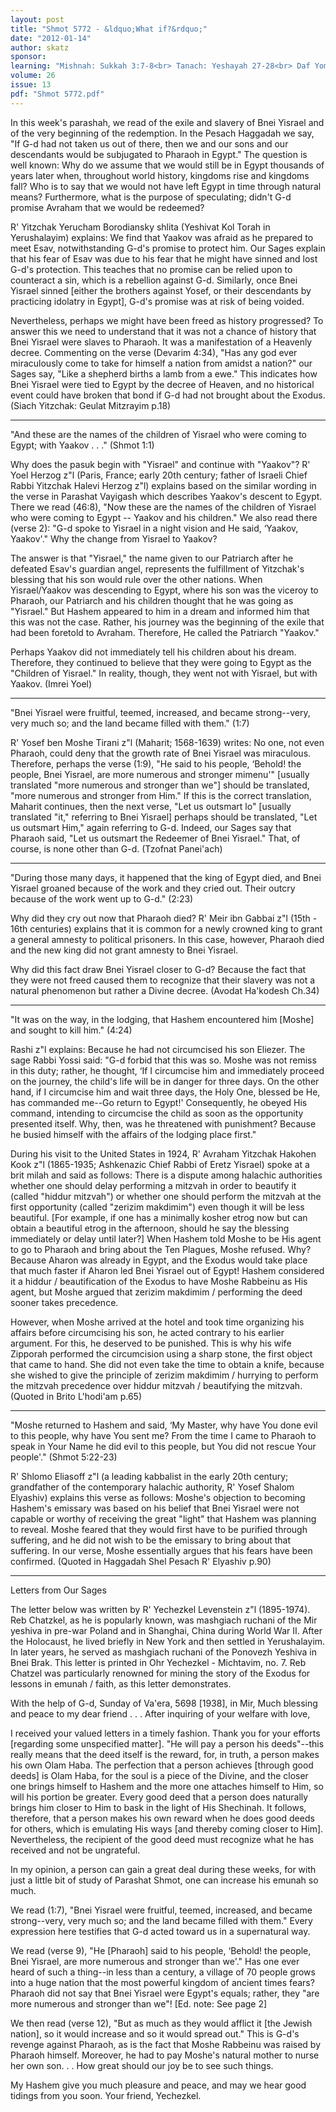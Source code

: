 ```yaml
---
layout: post
title: "Shmot 5772 - &ldquo;What if?&rdquo;"
date: "2012-01-14"
author: skatz
sponsor: 
learning: "Mishnah: Sukkah 3:7-8<br> Tanach: Yeshayah 27-28<br> Daf Yomi (Bavli): Bechorot 61<br> Daf Yomi (Yerushalmi): Sukkah 21<br> Halachah Yomit: Orach Chaim 1:4-6"
volume: 26
issue: 13
pdf: "Shmot 5772.pdf"
---
```


In this week's parashah, we read of the exile and slavery of Bnei Yisrael and of the very beginning of the redemption. In the Pesach Haggadah we say, "If G-d had not taken us out of there, then we and our sons and our descendants would be subjugated to Pharaoh in Egypt." The question is well known: Why do we assume that we would still be in Egypt thousands of years later when, throughout world history, kingdoms rise and kingdoms fall? Who is to say that we would not have left Egypt in time through natural means? Furthermore, what is the purpose of speculating; didn't G-d promise Avraham that we would be redeemed?

R' Yitzchak Yerucham Borodiansky shlita (Yeshivat Kol Torah in Yerushalayim) explains: We find that Yaakov was afraid as he prepared to meet Esav, notwithstanding G-d's promise to protect him. Our Sages explain that his fear of Esav was due to his fear that he might have sinned and lost G-d's protection. This teaches that no promise can be relied upon to counteract a sin, which is a rebellion against G-d. Similarly, once Bnei Yisrael sinned \[either the brothers against Yosef, or their descendants by practicing idolatry in Egypt\], G-d's promise was at risk of being voided.

Nevertheless, perhaps we might have been freed as history progressed? To answer this we need to understand that it was not a chance of history that Bnei Yisrael were slaves to Pharaoh. It was a manifestation of a Heavenly decree. Commenting on the verse (Devarim 4:34), "Has any god ever miraculously come to take for himself a nation from amidst a nation?" our Sages say, "Like a shepherd births a lamb from a ewe." This indicates how Bnei Yisrael were tied to Egypt by the decree of Heaven, and no historical event could have broken that bond if G-d had not brought about the Exodus. (Siach Yitzchak: Geulat Mitzrayim p.18)

********

"And these are the names of the children of Yisrael who were coming to Egypt; with Yaakov . . ." (Shmot 1:1)

Why does the pasuk begin with "Yisrael" and continue with "Yaakov"? R' Yoel Herzog z"l (Paris, France; early 20th century; father of Israeli Chief Rabbi Yitzchak Halevi Herzog z"l) explains based on the similar wording in the verse in Parashat Vayigash which describes Yaakov's descent to Egypt. There we read (46:8), "Now these are the names of the children of Yisrael who were coming to Egypt -- Yaakov and his children." We also read there (verse 2): "G-d spoke to Yisrael in a night vision and He said, &lsquo;Yaakov, Yaakov'." Why the change from Yisrael to Yaakov?

The answer is that "Yisrael," the name given to our Patriarch after he defeated Esav's guardian angel, represents the fulfillment of Yitzchak's blessing that his son would rule over the other nations. When Yisrael/Yaakov was descending to Egypt, where his son was the viceroy to Pharaoh, our Patriarch and his children thought that he was going as "Yisrael." But Hashem appeared to him in a dream and informed him that this was not the case. Rather, his journey was the beginning of the exile that had been foretold to Avraham. Therefore, He called the Patriarch "Yaakov."

Perhaps Yaakov did not immediately tell his children about his dream. Therefore, they continued to believe that they were going to Egypt as the "Children of Yisrael." In reality, though, they went not with Yisrael, but with Yaakov. (Imrei Yoel)

********

"Bnei Yisrael were fruitful, teemed, increased, and became strong--very, very much so; and the land became filled with them." (1:7)

R' Yosef ben Moshe Tirani z"l (Maharit; 1568-1639) writes: No one, not even Pharaoh, could deny that the growth rate of Bnei Yisrael was miraculous. Therefore, perhaps the verse (1:9), "He said to his people, &lsquo;Behold! the people, Bnei Yisrael, are more numerous and stronger mimenu'" \[usually translated "more numerous and stronger than we"\] should be translated, "more numerous and stronger from Him." If this is the correct translation, Maharit continues, then the next verse, "Let us outsmart lo" \[usually translated "it," referring to Bnei Yisrael\] perhaps should be translated, "Let us outsmart Him," again referring to G-d. Indeed, our Sages say that Pharaoh said, "Let us outsmart the Redeemer of Bnei Yisrael." That, of course, is none other than G-d. (Tzofnat Panei'ach)

********

"During those many days, it happened that the king of Egypt died, and Bnei Yisrael groaned because of the work and they cried out. Their outcry because of the work went up to G-d." (2:23)

Why did they cry out now that Pharaoh died? R' Meir ibn Gabbai z"l (15th - 16th centuries) explains that it is common for a newly crowned king to grant a general amnesty to political prisoners. In this case, however, Pharaoh died and the new king did not grant amnesty to Bnei Yisrael.

Why did this fact draw Bnei Yisrael closer to G-d? Because the fact that they were not freed caused them to recognize that their slavery was not a natural phenomenon but rather a Divine decree. (Avodat Ha'kodesh Ch.34)

********

"It was on the way, in the lodging, that Hashem encountered him \[Moshe\] and sought to kill him." (4:24)

Rashi z"l explains: Because he had not circumcised his son Eliezer. The sage Rabbi Yossi said: "G-d forbid that this was so. Moshe was not remiss in this duty; rather, he thought, &lsquo;If I circumcise him and immediately proceed on the journey, the child's life will be in danger for three days. On the other hand, if I circumcise him and wait three days, the Holy One, blessed be He, has commanded me--Go return to Egypt!' Consequently, he obeyed His command, intending to circumcise the child as soon as the opportunity presented itself. Why, then, was he threatened with punishment? Because he busied himself with the affairs of the lodging place first."

During his visit to the United States in 1924, R' Avraham Yitzchak Hakohen Kook z"l (1865-1935; Ashkenazic Chief Rabbi of Eretz Yisrael) spoke at a brit milah and said as follows: There is a dispute among halachic authorities whether one should delay performing a mitzvah in order to beautify it (called "hiddur mitzvah") or whether one should perform the mitzvah at the first opportunity (called "zerizim makdimim") even though it will be less beautiful. \[For example, if one has a minimally kosher etrog now but can obtain a beautiful etrog in the afternoon, should he say the blessing immediately or delay until later?\] When Hashem told Moshe to be His agent to go to Pharaoh and bring about the Ten Plagues, Moshe refused. Why? Because Aharon was already in Egypt, and the Exodus would take place that much faster if Aharon led Bnei Yisrael out of Egypt! Hashem considered it a hiddur / beautification of the Exodus to have Moshe Rabbeinu as His agent, but Moshe argued that zerizim makdimim / performing the deed sooner takes precedence.

However, when Moshe arrived at the hotel and took time organizing his affairs before circumcising his son, he acted contrary to his earlier argument. For this, he deserved to be punished. This is why his wife Zipporah performed the circumcision using a sharp stone, the first object that came to hand. She did not even take the time to obtain a knife, because she wished to give the principle of zerizim makdimim / hurrying to perform the mitzvah precedence over hiddur mitzvah / beautifying the mitzvah. (Quoted in Brito L'hodi'am p.65)

********

"Moshe returned to Hashem and said, &lsquo;My Master, why have You done evil to this people, why have You sent me? From the time I came to Pharaoh to speak in Your Name he did evil to this people, but You did not rescue Your people'." (Shmot 5:22-23)

R' Shlomo Eliasoff z"l (a leading kabbalist in the early 20th century; grandfather of the contemporary halachic authority, R' Yosef Shalom Elyashiv) explains this verse as follows: Moshe's objection to becoming Hashem's emissary was based on his belief that Bnei Yisrael were not capable or worthy of receiving the great "light" that Hashem was planning to reveal. Moshe feared that they would first have to be purified through suffering, and he did not wish to be the emissary to bring about that suffering. In our verse, Moshe essentially argues that his fears have been confirmed. (Quoted in Haggadah Shel Pesach R' Elyashiv p.90)

********

Letters from Our Sages

The letter below was written by R' Yechezkel Levenstein z"l (1895-1974). Reb Chatzkel, as he is popularly known, was mashgiach ruchani of the Mir yeshiva in pre-war Poland and in Shanghai, China during World War II. After the Holocaust, he lived briefly in New York and then settled in Yerushalayim. In later years, he served as mashgiach ruchani of the Ponovezh Yeshiva in Bnei Brak. This letter is printed in Ohr Yechezkel - Michtavim, no. 7. Reb Chatzel was particularly renowned for mining the story of the Exodus for lessons in emunah / faith, as this letter demonstrates.

With the help of G-d, Sunday of Va'era, 5698 \[1938\], in Mir, Much blessing and peace to my dear friend . . . After inquiring of your welfare with love,

I received your valued letters in a timely fashion. Thank you for your efforts \[regarding some unspecified matter\]. "He will pay a person his deeds"--this really means that the deed itself is the reward, for, in truth, a person makes his own Olam Haba. The perfection that a person achieves \[through good deeds\] is Olam Haba, for the soul is a piece of the Divine, and the closer one brings himself to Hashem and the more one attaches himself to Him, so will his portion be greater. Every good deed that a person does naturally brings him closer to Him to bask in the light of His Shechinah. It follows, therefore, that a person makes his own reward when he does good deeds for others, which is emulating His ways \[and thereby coming closer to Him\]. Nevertheless, the recipient of the good deed must recognize what he has received and not be ungrateful.

In my opinion, a person can gain a great deal during these weeks, for with just a little bit of study of Parashat Shmot, one can increase his emunah so much.

We read (1:7), "Bnei Yisrael were fruitful, teemed, increased, and became strong--very, very much so; and the land became filled with them." Every expression here testifies that G-d acted toward us in a supernatural way.

We read (verse 9), "He \[Pharaoh\] said to his people, &lsquo;Behold! the people, Bnei Yisrael, are more numerous and stronger than we'." Has one ever heard of such a thing--in less than a century, a village of 70 people grows into a huge nation that the most powerful kingdom of ancient times fears? Pharaoh did not say that Bnei Yisrael were Egypt's equals; rather, they "are more numerous and stronger than we"! \[Ed. note: See page 2\]

We then read (verse 12), "But as much as they would afflict it \[the Jewish nation\], so it would increase and so it would spread out." This is G-d's revenge against Pharaoh, as is the fact that Moshe Rabbeinu was raised by Pharaoh himself. Moreover, he had to pay Moshe's natural mother to nurse her own son. . . How great should our joy be to see such things.

My Hashem give you much pleasure and peace, and may we hear good tidings from you soon. Your friend, Yechezkel.

